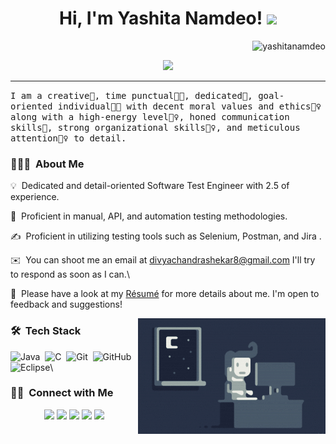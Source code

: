 <h1 align="center">
Hi, I'm Yashita Namdeo!
  <img src="https://media.giphy.com/media/hvRJCLFzcasrR4ia7z/giphy.gif" width="30"></h1>
 <img src="https://komarev.com/ghpvc/?username=yashitanamdeo&label=Profile%20Views&color=0e75b6&style=flat" align='right' alt="yashitanamdeo" />
<!--  <img src="https://gpvc.arturio.dev/yashitanamdeo" alt="Profile views" align='right'/> <a href="https://github.com/yashitanamdeo/yashitanamdeo/"> </a> update  -->

<br/>

<!-- Typing SVG by DenverCoder1 - https://github.com/DenverCoder1/readme-typing-svg -->
<p align="center">
  <a href="https://github.com/DenverCoder1/readme-typing-svg"><img src="https://readme-typing-svg.herokuapp.com?lines=Computer+Science+Student;Full+Stack+Web+Developer;DS%20|%20AI%20|%20ML%20Enthusiastic;Always%20learning%20new%20things&center=true&width=380&height=45"></a>
</p>
<hr/>
<samp>
I am a creative🎡, time punctual👩‍🎓, dedicated🎯, goal-oriented individual👩‍💻 with decent moral values and ethics🙇‍♀️ along with a high-energy level🤹‍♀️, honed communication skills👐, strong organizational skills👮‍♀️, and meticulous attention🕵️‍♀️ to detail.
</samp>


### 👨🏻‍💻 &nbsp;About Me

💡 &nbsp;Dedicated and detail-oriented Software Test Engineer with 2.5 of experience.

🌱 &nbsp;Proficient in manual, API, and automation testing methodologies.

✍️ &nbsp;Proficient in utilizing testing tools such as Selenium, Postman, and Jira
.

✉️ &nbsp;You can shoot me an email at divyachandrashekar8@gmail.com I'll try to respond as soon as I can.\

📄 &nbsp;Please have a look at my [Résumé](https://www.adityavsingh.com/resume.html) for more details about me. I'm open to feedback and suggestions!

<img alt="Night Coding" src="https://raw.githubusercontent.com/AVS1508/AVS1508/master/assets/Night-Coding.gif" align="right"/>

### 🛠 &nbsp;Tech Stack


![Java](https://img.shields.io/badge/-Java-05122A?style=flat&logo=Java&logoColor=FFA518)&nbsp;
![C](https://img.shields.io/badge/-C-05122A?style=flat&logo=C&logoColor=A8B9CC)&nbsp;
![Git](https://img.shields.io/badge/-Git-05122A?style=flat&logo=git)&nbsp;
![GitHub](https://img.shields.io/badge/-GitHub-05122A?style=flat&logo=github)&nbsp;
![Eclipse](https://img.shields.io/badge/-Eclipse-05122A?style=flat&logo=eclipse-ide&logoColor=2C2255)\


### 🤝🏻 &nbsp;Connect with Me

<p align="center">
<a href="https://www.divyachandrashekar8@gmail.com"><img src="https://img.shields.io/badge/-adityavsingh.com-3423A6?style=flat&logo=Google-Chrome&logoColor=white"/></a>
<a href="https://linkedin.com/in/divyashree-c-391300258"><img src="https://img.shields.io/badge/-Aditya%20Vikram%20Singh-0077B5?style=flat&logo=Linkedin&logoColor=white"/></a>
<a href="mailto:www.divyachandrashekar8@gmail.com"><img src="https://img.shields.io/badge/-avsingh@umass.edu-D14836?style=flat&logo=Gmail&logoColor=white"/></a>
<a href="https://instagram.com/adityavs_"><img src="https://img.shields.io/badge/-@adityavs__-E4405F?style=flat&logo=Instagram&logoColor=white"/></a>
<a href="https://www.pinterest.ca/AVS1508"><img src="https://img.shields.io/badge/-@AVS1508-BD081C?style=flat&logo=Pinterest&logoColor=white"/></a>

</p>









